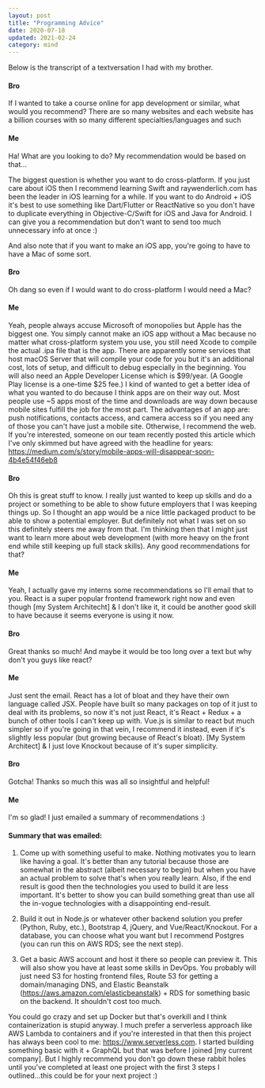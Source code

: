 ```yaml
---
layout: post
title: "Programming Advice"
date: 2020-07-18
updated: 2021-02-24
category: mind
---
```


Below is the transcript of a textversation I had with my brother.

#### Bro
If I wanted to take a course online for app development or similar, what would you recommend? There are so many websites and each website has a billion courses with so many different specialties/languages and such

#### Me
Ha! What are you looking to do? My recommendation would be based on that...

The biggest question is whether you want to do cross-platform. If you just care about iOS then I recommend learning Swift and raywenderlich.com has been the leader in iOS learning for a while. If you want to do Android + iOS it's best to use something like Dart/Flutter or ReactNative so you don't have to duplicate everything in Objective-C/Swift for iOS and Java for Android. I can give you a recommendation but don't want to send too much unnecessary info at once :)

And also note that if you want to make an iOS app, you're going to have to have a Mac of some sort.

#### Bro
Oh dang so even if I would want to do cross-platform I would need a Mac?

#### Me
Yeah, people always accuse Microsoft of monopolies but Apple has the biggest one. You simply cannot make an iOS app without a Mac because no matter what cross-platform system you use, you still need Xcode to compile the actual .ipa file that is the app. There are apparently some services that host macOS Server that will compile your code for you but it's an additional cost, lots of setup, and difficult to debug especially in the beginning. You will also need an Apple Developer License which is $99/year. (A Google Play license is a one-time $25 fee.) I kind of wanted to get a better idea of what you wanted to do because I think apps are on their way out. Most people use ~5 apps most of the time and downloads are way down because mobile sites fulfill the job for the most part. The advantages of an app are: push notifications, contacts access, and camera access so if you need any of those you can't have just a mobile site. Otherwise, I recommend the web. If you're interested, someone on our team recently posted this article which I've only skimmed but have agreed with the headline for years: <https://medium.com/s/story/mobile-apps-will-disappear-soon-4b4e54f46eb8>

#### Bro
Oh this is great stuff to know. I really just wanted to keep up skills and do a project or something to be able to show future employers that I was keeping things up. So I thought an app would be a nice little packaged product to be able to show a potential employer. But definitely not what I was set on so this definitely steers me away from that. I'm thinking then that I might just want to learn more about web development (with more heavy on the front end while still keeping up full stack skills). Any good recommendations for that?

#### Me
Yeah, I actually gave my interns some recommendations so I'll email that to you. React is a super popular frontend framework right now and even though [my System Architecht] & I don't like it, it could be another good skill to have because it seems everyone is using it now.

#### Bro
Great thanks so much! And maybe it would be too long over a text but why don't you guys like react?

#### Me
Just sent the email. React has a lot of bloat and they have their own language called JSX. People have built so many packages on top of it just to deal with its problems, so now it's not just React, it's React + Redux + a bunch of other tools I can't keep up with. Vue.js is similar to react but much simpler so if you're going in that vein, I recommend it instead, even if it's slightly less popular (but growing because of React's bloat). [My System Architect] & I just love Knockout because of it's super simplicity.

#### Bro
Gotcha! Thanks so much this was all so insightful and helpful!

#### Me
I'm so glad! I just emailed a summary of recommendations :)

#### Summary that was emailed:

1. Come up with something useful to make. Nothing motivates you to learn like having a goal. It's better than any tutorial because those are somewhat in the abstract (albeit necessary to begin) but when you have an actual problem to solve that's when you really learn. Also, if the end result is good then the technologies you used to build it are less important. It's better to show you can build something great than use all the in-vogue technologies with a disappointing end-result.

2. Build it out in Node.js or whatever other backend solution you prefer (Python, Ruby, etc.), Bootstrap 4, jQuery, and Vue/React/Knockout. For a database, you can choose what you want but I recommend Postgres (you can run this on AWS RDS; see the next step).

3. Get a basic AWS account and host it there so people can preview it. This will also show you have at least some skills in DevOps. You probably will just need S3 for hosting frontend files, Route 53 for getting a domain/managing DNS, and Elastic Beanstalk (https://aws.amazon.com/elasticbeanstalk) + RDS for something basic on the backend. It shouldn't cost too much.

You could go crazy and set up Docker but that's overkill and I think containerization is stupid anyway. I much prefer a serverless approach like AWS Lambda to containers and if you're interested in that then this project has always been cool to me: https://www.serverless.com. I started building something basic with it + GraphQL but that was before I joined [my current company]. But I highly recommend you don't go down these rabbit holes until you've completed at least one project with the first 3 steps I outlined...this could be for your next project :)
